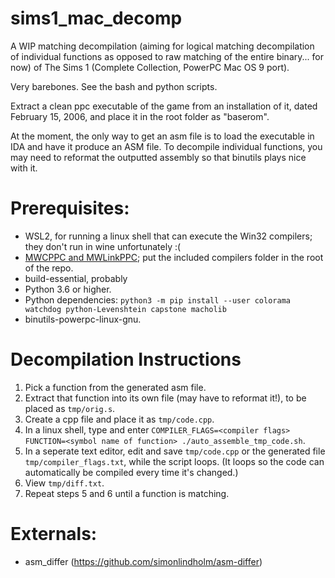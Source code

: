 # sims1_mac_decomp

A WIP matching decompilation (aiming for logical matching decompilation of individual functions as opposed to raw matching of the entire binary... for now) of The Sims 1 (Complete Collection, PowerPC Mac OS 9 port).

Very barebones.
See the bash and python scripts.

Extract a clean ppc executable of the game from an installation of it, dated February 15, 2006, and place it in the root folder as "baserom".

At the moment, the only way to get an asm file is to load the executable in IDA and have it produce an ASM file. To decompile individual functions, you may need to reformat the outputted assembly so that binutils plays nice with it.

# Prerequisites:
- WSL2, for running a linux shell that can execute the Win32 compilers; they don't run in wine unfortunately :(
- [MWCPPC and MWLinkPPC](https://github.com/ChrisNonyminus/sims1_mac_decomp/files/8734968/compilers.zip); put the included compilers folder in the root of the repo.
- build-essential, probably
- Python 3.6 or higher.
- Python dependencies: `python3 -m pip install --user colorama watchdog python-Levenshtein capstone macholib`
- binutils-powerpc-linux-gnu.

# Decompilation Instructions
1. Pick a function from the generated asm file.
2. Extract that function into its own file (may have to reformat it!), to be placed as ``tmp/orig.s``.
3. Create a cpp file and place it as ``tmp/code.cpp``.
4. In a linux shell, type and enter ``COMPILER_FLAGS=<compiler flags> FUNCTION=<symbol name of function> ./auto_assemble_tmp_code.sh``.
5. In a seperate text editor, edit and save ``tmp/code.cpp`` or the generated file ``tmp/compiler_flags.txt``, while the script loops. (It loops so the code can automatically be compiled every time it's changed.)
6. View ``tmp/diff.txt``.
7. Repeat steps 5 and 6 until a function is matching.

# Externals:
- asm_differ (https://github.com/simonlindholm/asm-differ)
